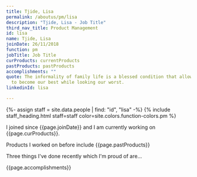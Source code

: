 ```yaml
---
title: Tjide, Lisa
permalink: /aboutus/pm/lisa
description: "Tjide, Lisa - Job Title"
third_nav_title: Product Management
id: lisa
name: Tjide, Lisa
joinDate: 26/11/2018
function: pm
jobTitle: Job Title
curProducts: currentProducts
pastProducts: pastProducts
accomplishments: ""
quote: The informality of family life is a blessed condition that allows us all
  to become our best while looking our worst.
linkedinId: lisa

---
```


{%- assign staff = site.data.people | find: "id", "lisa" -%}
{% include staff_heading.html staff=staff color=site.colors.function-colors.pm %}

<p>I joined since {{page.joinDate}} and I am currently working on {{page.curProducts}}.</p>

<p>Products I worked on before include {{page.pastProducts}}</p>

<p>Three things I've done recently which I'm proud of are...</p>
{{page.accomplishments}}
